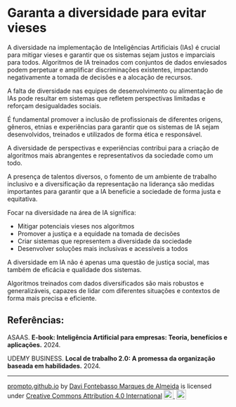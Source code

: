# Garanta a diversidade para evitar vieses

A diversidade na implementação de Inteligências Artificiais (IAs) é crucial para mitigar vieses e garantir que os sistemas sejam justos e imparciais para todos. Algoritmos de IA treinados com conjuntos de dados enviesados podem perpetuar e amplificar discriminações existentes, impactando negativamente a tomada de decisões e a alocação de recursos.

A falta de diversidade nas equipes de desenvolvimento ou alimentação de IAs pode resultar em sistemas que refletem perspectivas limitadas e reforçam desigualdades sociais.

É fundamental promover a inclusão de profissionais de diferentes origens, gêneros, etnias e experiências para garantir que os sistemas de IA sejam desenvolvidos, treinados e utilizados de forma ética e responsável.

A diversidade de perspectivas e experiências contribui para a criação de algoritmos mais abrangentes e representativos da sociedade como um todo.

A presença de talentos diversos, o fomento de um ambiente de trabalho inclusivo e a diversificação da representação na liderança são medidas importantes para garantir que a IA beneficie a sociedade de forma justa e equitativa.

Focar na diversidade na área de IA significa:
- Mitigar potenciais vieses nos algoritmos
- Promover a justiça e a equidade na tomada de decisões
- Criar sistemas que representem a diversidade da sociedade
- Desenvolver soluções mais inclusivas e acessíveis a todos

A diversidade em IA não é apenas uma questão de justiça social, mas também de eficácia e qualidade dos sistemas.

Algoritmos treinados com dados diversificados são mais robustos e generalizáveis, capazes de lidar com diferentes situações e contextos de forma mais precisa e eficiente.

## Referências:

ASAAS. **E-book: Inteligência Artificial para empresas: Teoria, benefícios e aplicações.** 2024.

UDEMY BUSINESS. **Local de trabalho 2.0: A promessa da organização baseada em habilidades.** 2024.

<hr>
<p xmlns:cc="http://creativecommons.org/ns#" xmlns:dct="http://purl.org/dc/terms/"><a property="dct:title" rel="cc:attributionURL" href="https://davifma.github.io/proMpto/">prompto.github.io</a> by <a rel="cc:attributionURL dct:creator" property="cc:attributionName" href="http://linkedin.com/in/davifma">Davi Fontebasso Marques de Almeida</a> is licensed under <a href="https://creativecommons.org/licenses/by/4.0/?ref=chooser-v1" target="_blank" rel="license noopener noreferrer" style="display:inline-block;">Creative Commons Attribution 4.0 International<img style="height:22px!important;margin-left:3px;vertical-align:text-bottom;" src="https://mirrors.creativecommons.org/presskit/icons/cc.svg?ref=chooser-v1" alt=""> <img style="height:22px!important;margin-left:3px;vertical-align:text-bottom;" src="https://mirrors.creativecommons.org/presskit/icons/by.svg?ref=chooser-v1" alt=""></a></p>

